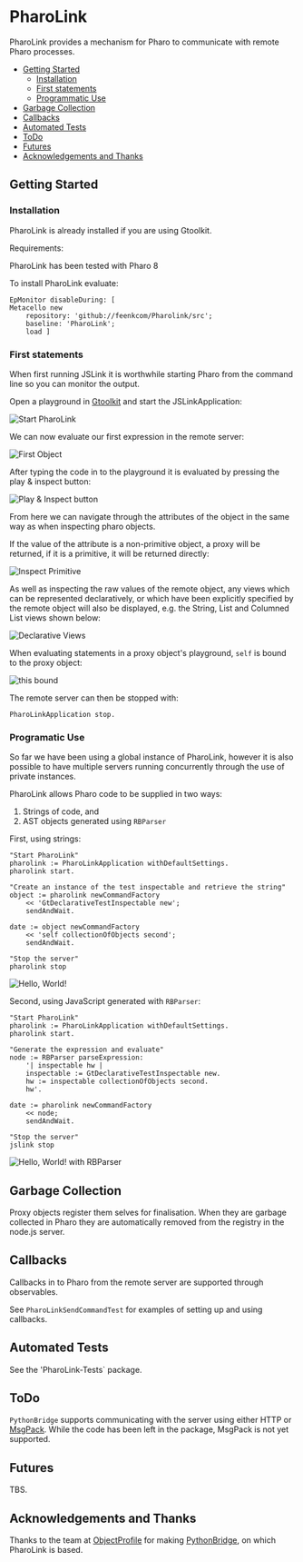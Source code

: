 # PharoLink

PharoLink provides a mechanism for Pharo to communicate with remote Pharo processes.

- [Getting Started](#getting-started)
	- [Installation](#installation)
	- [First statements](#first-statements)
	- [Programmatic Use](#programmatic-use)
- [Garbage Collection](#garbage-collection)
- [Callbacks](#callbacks)
- [Automated Tests](#automated-tests)
- [ToDo](#todo)
- [Futures](#futures)
- [Acknowledgements and Thanks](#acknowledgements-and-thanks)


## Getting Started


### Installation

PharoLink is already installed if you are using Gtoolkit.

Requirements:

PharoLink has been tested with Pharo 8

To install PharoLink evaluate:

```smalltalk
EpMonitor disableDuring: [ 
Metacello new
	repository: 'github://feenkcom/Pharolink/src';
	baseline: 'PharoLink';
	load ]
```


### First statements

When first running JSLink it is worthwhile starting Pharo from the command line so you can monitor the output.

Open a playground in [Gtoolkit](https://gtoolkit.com/) and start the JSLinkApplication:

![Start PharoLink](doc/images/Start_PharoLink.png)


We can now evaluate our first expression in the remote server:

![First Object](doc/images/First_Object.png)

After typing the code in to the playground it is evaluated by pressing the play & inspect button:

![Play & Inspect button](doc/images/playinspect.png)

From here we can navigate through the attributes of the object in the same way as when inspecting pharo objects.

If the value of the attribute is a non-primitive object, a proxy will be returned, if it is a primitive, it will be returned directly:

![Inspect Primitive](doc/images/Inspect_Primitive.png)

As well as inspecting the raw values of the remote object, any views which can be represented declaratively, or which have been explicitly specified by the remote object will also be displayed, e.g. the String, List and Columned List views shown below:

![Declarative Views](doc/images/Declarative_Views.png)

When evaluating statements in a proxy object's playground, `self` is bound to the proxy object:

![this bound](doc/images/self_bound.png)

The remote server can then be stopped with:

```smalltalk
PharoLinkApplication stop.
```


### Programatic Use

So far we have been using a global instance of PharoLink, however it is also possible to have multiple servers running concurrently through the use of private instances.

PharoLink allows Pharo code to be supplied in two ways:

1. Strings of code, and
1. AST objects generated using `RBParser`

First, using strings:

```smalltalk
"Start PharoLink"
pharolink := PharoLinkApplication withDefaultSettings.
pharolink start.

"Create an instance of the test inspectable and retrieve the string"
object := pharolink newCommandFactory
	<< 'GtDeclarativeTestInspectable new';
	sendAndWait.

date := object newCommandFactory
	<< 'self collectionOfObjects second';
	sendAndWait.

"Stop the server"
pharolink stop
```

![Hello, World!](doc/images/helloworld_string.png)


Second, using JavaScript generated with `RBParser`:

```smalltalk
"Start PharoLink"
pharolink := PharoLinkApplication withDefaultSettings.
pharolink start.

"Generate the expression and evaluate"
node := RBParser parseExpression: 
	'| inspectable hw |
	inspectable := GtDeclarativeTestInspectable new.
	hw := inspectable collectionOfObjects second.
	hw'.

date := pharolink newCommandFactory
	<< node;
	sendAndWait.

"Stop the server"
jslink stop
```


![Hello, World! with RBParser](doc/images/helloworld_rbparser.png)


## Garbage Collection

Proxy objects register them selves for finalisation.  When they are garbage collected in Pharo they are automatically removed from the registry in the node.js server.


## Callbacks

Callbacks in to Pharo from the remote server are supported through observables.

See `PharoLinkSendCommandTest` for examples of setting up and using callbacks.


## Automated Tests

See the 'PharoLink-Tests` package.

## ToDo

`PythonBridge` supports communicating with the server using either HTTP or [MsgPack](https://msgpack.org/).  While the code has been left in the package, MsgPack is not yet supported.


## Futures

TBS.


## Acknowledgements and Thanks

Thanks to the team at [ObjectProfile](http://www.objectprofile.com/) for making [PythonBridge](https://github.com/ObjectProfile/PythonBridge), on which PharoLink is based.
